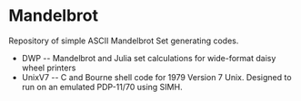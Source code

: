 # Mandelbrot
Repository of simple ASCII Mandelbrot Set generating codes.

- DWP -- Mandelbrot and Julia set calculations for wide-format daisy wheel printers
- UnixV7 -- C and Bourne shell code for 1979 Version 7 Unix. Designed to run on an emulated PDP-11/70 using SIMH.
